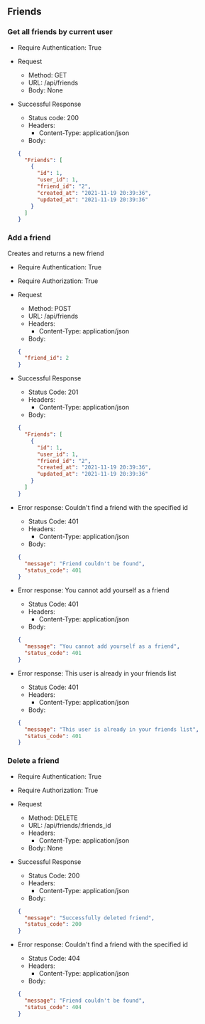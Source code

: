 ## Friends

### Get all friends by current user

- Require Authentication: True

- Request

  - Method: GET
  - URL: /api/friends
  - Body: None

- Successful Response

  - Status code: 200
  - Headers:
    - Content-Type: application/json
  - Body:

  ```json
  {
    "Friends": [
      {
        "id": 1,
        "user_id": 1,
        "friend_id": "2",
        "created_at": "2021-11-19 20:39:36",
        "updated_at": "2021-11-19 20:39:36"
      }
    ]
  }
  ```

### Add a friend

Creates and returns a new friend

- Require Authentication: True
- Require Authorization: True
- Request

  - Method: POST
  - URL: /api/friends
  - Headers:
    - Content-Type: application/json
  - Body:

  ```json
  {
    "friend_id": 2
  }
  ```

- Successful Response

  - Status Code: 201
  - Headers:
    - Content-Type: application/json
  - Body:

  ```json
  {
    "Friends": [
      {
        "id": 1,
        "user_id": 1,
        "friend_id": "2",
        "created_at": "2021-11-19 20:39:36",
        "updated_at": "2021-11-19 20:39:36"
      }
    ]
  }
  ```

* Error response: Couldn't find a friend with the specified id

  - Status Code: 401
  - Headers:
    - Content-Type: application/json
  - Body:

  ```json
  {
    "message": "Friend couldn't be found",
    "status_code": 401
  }
  ```

* Error response: You cannot add yourself as a friend

  - Status Code: 401
  - Headers:
    - Content-Type: application/json
  - Body:

  ```json
  {
    "message": "You cannot add yourself as a friend",
    "status_code": 401
  }
  ```

* Error response: This user is already in your friends list

  - Status Code: 401
  - Headers:
    - Content-Type: application/json
  - Body:

  ```json
  {
    "message": "This user is already in your friends list",
    "status_code": 401
  }
  ```

### Delete a friend

- Require Authentication: True
- Require Authorization: True
- Request

  - Method: DELETE
  - URL: /api/friends/:friends_id
  - Headers:
    - Content-Type: application/json
  - Body: None

- Successful Response

  - Status Code: 200
  - Headers:
    - Content-Type: application/json
  - Body:

  ```json
  {
    "message": "Successfully deleted friend",
    "status_code": 200
  }
  ```

* Error response: Couldn't find a friend with the specified id

  - Status Code: 404
  - Headers:
    - Content-Type: application/json
  - Body:

  ```json
  {
    "message": "Friend couldn't be found",
    "status_code": 404
  }
  ```
